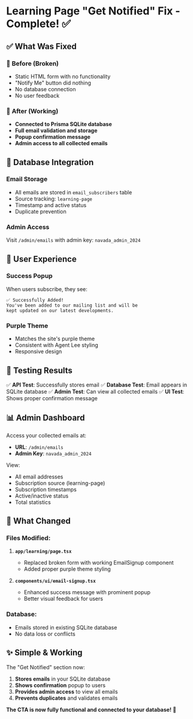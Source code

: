 # Learning Page "Get Notified" Fix - Complete! ✅

## ✅ What Was Fixed

### 🔧 **Before (Broken)**
- Static HTML form with no functionality
- "Notify Me" button did nothing
- No database connection
- No user feedback

### 🎉 **After (Working)**
- **Connected to Prisma SQLite database**
- **Full email validation and storage**
- **Popup confirmation message**
- **Admin access to all collected emails**

## 📧 **Database Integration**

### Email Storage
- All emails are stored in `email_subscribers` table
- Source tracking: `learning-page`
- Timestamp and active status
- Duplicate prevention

### Admin Access
Visit `/admin/emails` with admin key: `navada_admin_2024`

## 🎨 **User Experience**

### Success Popup
When users subscribe, they see:
```
✅ Successfully Added!
You've been added to our mailing list and will be
kept updated on our latest developments.
```

### Purple Theme
- Matches the site's purple theme
- Consistent with Agent Lee styling
- Responsive design

## 🧪 **Testing Results**

✅ **API Test**: Successfully stores email
✅ **Database Test**: Email appears in SQLite database
✅ **Admin Test**: Can view all collected emails
✅ **UI Test**: Shows proper confirmation message

## 📊 **Admin Dashboard**

Access your collected emails at:
- **URL**: `/admin/emails`
- **Admin Key**: `navada_admin_2024`

View:
- All email addresses
- Subscription source (learning-page)
- Subscription timestamps
- Active/inactive status
- Total statistics

## 🔄 **What Changed**

### Files Modified:
1. **`app/learning/page.tsx`**
   - Replaced broken form with working EmailSignup component
   - Added proper purple theme styling

2. **`components/ui/email-signup.tsx`**
   - Enhanced success message with prominent popup
   - Better visual feedback for users

### Database:
- Emails stored in existing SQLite database
- No data loss or conflicts

## ✨ **Simple & Working**

The "Get Notified" section now:
1. **Stores emails** in your SQLite database
2. **Shows confirmation** popup to users
3. **Provides admin access** to view all emails
4. **Prevents duplicates** and validates emails

**The CTA is now fully functional and connected to your database!** 🚀